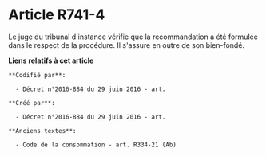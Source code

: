 # Article R741-4

Le juge du tribunal d'instance vérifie que la recommandation a été formulée dans le respect de la procédure. Il s'assure en
outre de son bien-fondé.

**Liens relatifs à cet article**

	**Codifié par**:

	  - Décret n°2016-884 du 29 juin 2016 - art.

	**Créé par**:

	  - Décret n°2016-884 du 29 juin 2016 - art.

	**Anciens textes**:

	  - Code de la consommation - art. R334-21 (Ab)
